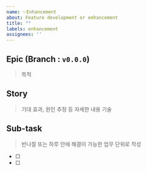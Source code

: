 ```yaml
---
name: ✨Enhancement
about: Feature development or enhancement
title: ""
labels: enhancement
assignees: ''
---
```


## Epic (Branch : `v0.0.0`)

> 목적



## Story

> 기대 효과, 원인 추정 등 자세한 내용 기술



## Sub-task

> 반나절 또는 하루 안에 해결이 가능한 업무 단위로 작성

- [ ] 

- [ ] 
